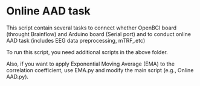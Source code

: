 # Online AAD task

This script contain several tasks to connect whether OpenBCI board (throught Brainflow) and Arduino board (Serial port) and to conduct online AAD task (includes EEG data preprocessing, mTRF,.etc)

To run this script, you need additional scripts in the above folder. 

Also, if you want to apply Exponential Moving Average (EMA) to the correlation coefficient, use EMA.py and modify the main script (e.g., Online AAD.py).
